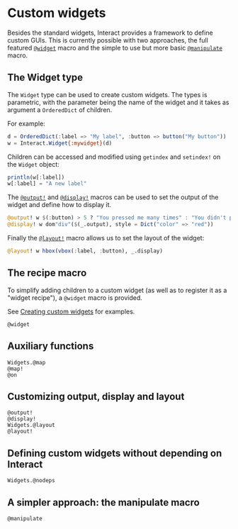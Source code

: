 # Custom widgets

Besides the standard widgets, Interact provides a framework to define custom GUIs. This is currently possible with two approaches, the full featured [`@widget`](@ref) macro and the simple to use but more basic [`@manipulate`](@ref) macro.

## The Widget type

The `Widget` type can be used to create custom widgets. The types is parametric, with the parameter being the name of the widget and it takes as argument a `OrderedDict` of children.

For example:

```julia
d = OrderedDict(:label => "My label", :button => button("My button"))
w = Interact.Widget{:mywidget}(d)
```

Children can be accessed and modified using `getindex` and `setindex!` on the `Widget` object:

```julia
println(w[:label])
w[:label] = "A new label"
```

The [`@output!`](@ref) and [`@display!`](@ref) macros can be used to set the output of the widget and define how to display it.

```julia
@output! w $(:button) > 5 ? "You pressed me many times" : "You didn't press me enough"
@display! w dom"div"($(_.output), style = Dict("color" => "red"))
```

Finally the [`@layout!`](@ref) macro allows us to set the layout of the widget:

```julia
@layout! w hbox(vbox(:label, :button), _.display)
```

## The recipe macro

To simplify adding children to a custom widget (as well as to register it as a "widget recipe"), a `@widget` macro is provided.

See [Creating custom widgets](@ref) for examples.

```@docs
@widget
```

## Auxiliary functions

```@docs
Widgets.@map
@map!
@on
```

## Customizing output, display and layout

```@docs
@output!
@display!
Widgets.@layout
@layout!
```

## Defining custom widgets without depending on Interact

```@docs
Widgets.@nodeps
```

## A simpler approach: the manipulate macro

```@docs
@manipulate
```
